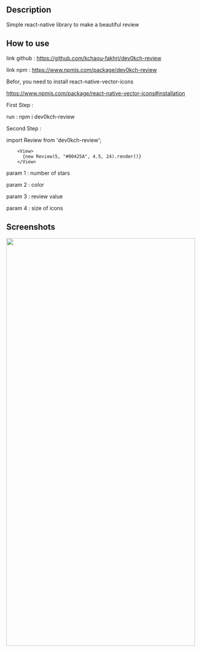 ## Description

Simple react-native library to make a beautiful review

## How to use

link github : https://github.com/kchaou-fakhri/dev0kch-review

link npm : https://www.npmjs.com/package/dev0kch-review

Befor, you need to install react-native-vector-icons

https://www.npmjs.com/package/react-native-vector-icons#installation

First Step :

run : npm i dev0kch-review

Second Step :

import Review from 'dev0kch-review';

        <View>
          {new Review(5, "#00425A", 4.5, 24).render()}
        </View>

param 1 : number of stars

param 2 : color

param 3 : review value

param 4 : size of icons

## Screenshots

<img src="https://user-images.githubusercontent.com/69482318/214551880-74654b20-73fb-4b99-b3b1-db2dbdd64ab0.png"  width="500" height="1080"/>
